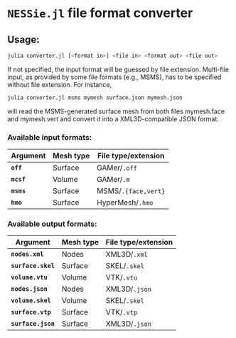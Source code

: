 # `NESSie.jl` file format converter

## Usage:

```sh
julia converter.jl [<format in>] <file in> <format out> <file out>
```

If not specified, the input format will be guessed by file extension.
Multi-file input, as provided by some file formats (e.g., MSMS), has
to be specified without file extension. For instance,

```sh
julia converter.jl msms mymesh surface.json mymesh.json
```

will read the MSMS-generated surface mesh from both files mymesh.face
and mymesh.vert and convert it into a XML3D-compatible JSON format.

### Available input formats:

| Argument   | Mesh type | File type/extension |
|------------|-----------|---------------------|
| **`off`**  | Surface   | GAMer/`.off`        |
| **`mcsf`** | Volume    | GAMer/`.m`          |
| **`msms`** | Surface   | MSMS/`.{face,vert}` |
| **`hmo`**  | Surface   | HyperMesh/`.hmo`    |

### Available output formats:

| Argument           | Mesh type | File type/extension |
|--------------------|-----------|---------------------|
| **`nodes.xml`**    | Nodes     | XML3D/`.xml`        |
| **`surface.skel`** | Surface   | SKEL/`.skel`        |
| **`volume.vtu`**   | Volume    | VTK/`.vtu`          |
| **`nodes.json`**   | Nodes     | XML3D/`.json`       |
| **`volume.skel`**  | Volume    | SKEL/`.skel`        |
| **`surface.vtp`**  | Surface   | VTK/`.vtp`          |
| **`surface.json`** | Surface   | XML3D/`.json`       |
